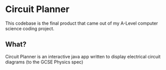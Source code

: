 # Circuit Planner
This codebase is the final product that came out of my A-Level computer science coding project.

## What?
Circuit Planner is an interactive java app written to display electrical circuit diagrams (to the GCSE Physics spec) 
